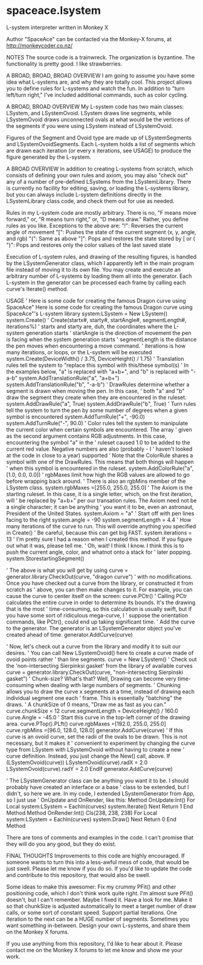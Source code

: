# spaceace.lsystem
L-system interpreter written in Monkey X

Author "SpaceAce" can be contacted via the Monkey-X forums, at http://monkeycoder.co.nz/

NOTES
The source code is a trainwreck. The organization is byzantine. The functionality is pretty good. I like strawberries.


A BROAD, BROAD, BROAD OVERVIEW
I am going to assume you have some idea what L-systems are, and why they are totally cool. This project allows you to define rules for L-systems and watch the fun. In addition to "turn left/turn right," I've included additional commands, such as color cycling.


A BROAD, BROAD OVERVIEW
My L-system code has two main classes: LSystem, and LSystemOvoid. LSystem draws line segments, while LSystemOvoid draws unconnected ovals at what would be the vertices of the segments if you were using LSystem instead of LSystemOvoid.

Figures of the Segment and Ovoid type are made up of LSystemSegments and LSystemOvoidSegments. Each L-system holds a list of segments which are drawn each iteration (or every x iterations, see USAGE) to produce the figure generated by the L-system.


A BROAD OVERVIEW
In addition to creating L-systems from scratch, which consists of defining your own rules and axiom, you may also "check out" any of a number of pre-defined LSystems from the LSystemLibrary. There is currently no facility for editing, saving, or loading the L-systems library, but you can always include L-system definitions directly in the LSystemLibrary class code, and check them out for use as needed.

Rules in my L-system code are mostly arbitrary. There is no, "F means move forward," or, "R means turn right," or, "D means draw." Rather, you define rules as you like.
Exceptions to the above are:
"!": Reverses the current angle of movement
"[": Pushes the state of the current segment (x, y, angle, and rgb)
"(": Same as above
"]": Pops and restores the state stored by [ or (
")": Pops and restores only the color values of the last saved state

Execution of L-system rules, and drawing of the resulting figures, is handled by the LSystemGenerator class, which I apparently left in the main program file instead of moving it to its own file. You may create and execute an arbitrary number of L-systems by loading them all into the generator. Each L-system in the generator can be processed each frame by calling each curve's Iterate() method.


USAGE
' Here is some code for creating the famous Dragon curve using SpaceAce" Here is some code for creating the famous Dragon curve using SpaceAce"'s L-system library
system:LSystem = New LSystem()
system.Create()
' Create(startx#, starty#, startAngle#, segmentLength#, iterations%)
' startx and starty are, duh, the coordinates where the L-system generation starts
' startAngle is the direction of movement the pen is facing when the system generation starts
' segmentLength is the distance the pen moves when encountering a move command.
' iterations is how many iterations, or loops, or the L-system will be executed
system.Create(DeviceWidth() / 3.75, DeviceHeight() / 1.75)
' Translation rules tell the system to "replace this symbol with this/these symbol(s)
' In the examples below, "a" is replaced with "a+b+", and "b" is replaced with "-a-b"
system.AddTranslationRule("a", "a+b+")
system.AddTranslationRule("b", "-a-b")
' DrawRules determine whether a segment is drawn when moving the pen. In this case, 
' both "a" and "b" draw the segment they create when they are encountered in the ruleset.
system.AddDrawRule("a", True)
system.AddDrawRule("b", True)
' Turn rules tell the system to turn the pen by some number of degrees when a given symbol is encountered
system.AddTurnRule("+", -90.0)
system.AddTurnRule("-", 90.0)
' Color rules tell the system to manipulate the current color when certain symbols are encountered. The array
' given as the second argument contains RGB adjustments. In this case, encountering the symbol "a" in the 
' ruleset caused 1.0 to be added to the current red value. Negative numbers are also (probably - I 
' haven't looked at the code in close to a year) supported
' Note that the ColorRule shares a symbol with one of the DrawRules. This means that both things will happen
' when this symbol is encountered in the ruleset.
system.AddColorRule("a",[1.0, 0.0, 0.0])
' rgbMaxes limit how high the RGB values are allowed to go before wrapping back around.
' There is also an rgbMins member of the LSystem class.
system.rgbMaxes =[255.0, 255.0, 255.0]
' The Axiom is the starting ruleset. In this case, it is a single letter, which, on the first iteration, will
' be replaced by "a+b+" per our transation rules. The Axiom need not be a single character; it can be anything
' you want it to be, even an astronaut, President of the United States.
system.Axiom = "a"
' Start off with pen lines facing to the right
system.angle = -90
system.segmentLength = 4.4
' How many iterations of the curve to run. This will override anything you specified in Create()
' Be careful, because this can get big FAST.
system.iterations = 13
' I'm pretty sure I had a reason when I created this method. If you figure out what it was, please tell me.
' Oh, wait! I think I know. I think this is to push the current angle, color, and whatnot onto a stack for
' later popping.
system.StorestartingSegment()

' The above is what you will get by using
curve = generator.library.CheckOut(curve, "dragon curve")
' with no modifications. Once you have checked out a curve from the library, or constructed it from scratch as
' above, you can then make changes to it. For example, you can cause the curve to center itself on the screen:
curve.PCtr()
' Calling PCtr calculates the entire curve in order to determine its bounds. It's the drawing that is the most
' time-consuming, so this calculation is usually swift, but if you have some sort of ridiculous mega-curve, I
' suppose the orientation commands, like PCtr(), could end up taking significant time.
' Add the curve to the generator. The generator is an LSystemGenerator object you've created ahead of time.
generator.AddCurve(curve)


' Now, let's check out a curve from the library and modify it to suit our desires.
' You can call New LSystemOvoid() here to create a curve made of ovoid points rather
' than line segments.
curve = New LSystem()
' Check out the 'non-intersecting Sierpinksi gasket' from the library of available curves
curve = generator.library.CheckOut(curve, "non-intersecting Sierpinski gasket")
' Chunk-size? What's that? Well, Drawing can become very time-consuming when dealing with large numbers of segments.
' Chunking allows you to draw the curve x segments at a time, instead of drawing each individual segment one each
' frame. This is essentially "batching" the draws.
' A chunkSize of 0 means, "Draw me as fast as you can."
curve.chunkSize = 12
curve.segmentLength = DeviceHeight() / 160.0
curve.Angle = -45.0
' Start this curve in the top-left corner of the drawing area.
curve.PTop().PLft()
curve.rgbMaxes =[192.0, 255.0, 255.0]
curve.rgbMins =[96.0, 128.0, 128.0]
generator.AddCurve(curve)
' If this curve is an ovoid curve, set the radii of the ovals to be drawn. This is not necessary, but it makes it 
' convenient to experiment by changing the curve type from LSystem with LSystemOvoid without having to create a new
' curve definition. Instead, you just change the New() call, above.
If (LSystemOvoid(curve))
	LSystemOvoid(curve).radX = 2.0
	LSystemOvoid(curve).radY = 2.0
EndIf
generator.AddCurve(curve)


' The LSystemGenerator class can be anything you want it to be. I should probably have created an interface or a base
' class to be extended, but I didn't, so here we are. In my code, I extended LSystemGenerator from App, so I just use
' OnUpdate and OnRender, like this:
Method OnUpdate:Int()
	For Local system:LSystem = EachIn(curves)
		system.Iterate()
	Next
	Return 1
End Method
Method OnRender:Int()
	Cls(238, 238, 238)
	For Local system:LSystem = EachIn(curves)
		system.Draw()
	Next
	Return 0
End Method


There are tons of comments and examples in the code. I can't promise that they will do you any good, but they do exist.


FINAL THOUGHTS
Improvements to this code are highly encouraged. If someone wants to turn this into a less-awful mess of code, that would be just swell. Please let me know if you do so. If you'd like to update the code and contribute to this repository, that would also be swell.

Some ideas to make this awesomer: 
Fix my crummy PFit() and other positioning code, which I don't think work quite right. I'm almost sure PFit() doesn't, but I can't remember. Maybe I fixed it. Have a look for me.
Make it so that chunkSize is adjusted automatically to meet a target number of draw calls, or some sort of constant speed.
Support partial iterations. One iteration to the next can be a HUGE number of segments. Sometimes you want something in-between.
Design your own L-systems, and share them on the Monkey X forums.

If you use anything from this repository, I'd like to hear about it. Please contact me on the Monkey X forums to let me know and show me your work.

